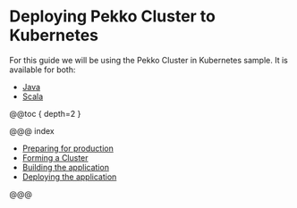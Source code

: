 # Deploying Pekko Cluster to Kubernetes

For this guide we will be using the Pekko Cluster in Kubernetes sample. 
It is available for both:

 * [Java](https://github.com/apache/incubator-pekko-samples/blob/main/pekko-sample-cluster-kubernetes-java) 
 * [Scala](https://github.com/apache/incubator-pekko-samples/blob/main/pekko-sample-cluster-kubernetes-scala)

@@toc { depth=2 }

@@@ index

* [Preparing for production](preparing-for-production.md)
* [Forming a Cluster](forming-a-cluster.md)
* [Building the application](building.md)
* [Deploying the application](deploying.md)

@@@


